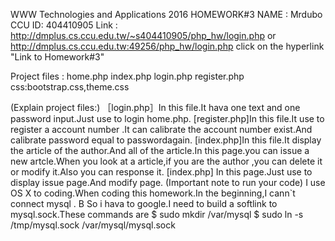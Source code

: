 WWW Technologies and Applications 2016
HOMEWORK#3
NAME : Mrdubo
CCU ID: 404410905
Link : http://dmplus.cs.ccu.edu.tw/~s404410905/php_hw/login.php
or  http://dmplus.cs.ccu.edu.tw:49256/php_hw/login.php
click on the hyperlink "Link to Homework#3"

Project files : home.php index.php login.php register.php
css:bootstrap.css,theme.css


(Explain project files:)
［login.php］In this file.It hava one text and one password input.Just use to login home.php.
[register.php]In this file.It use to register a account number .It can calibrate the account number exist.And calibrate password equal to passwordagain.
[index.php]In this file.It display the article of the author.And all of the article.In this page.you can issue a new artcle.When you look at a article,if you are the author ,you can delete it or modify it.Also you can response it.
[index.php] In this page.Just use to display issue page.And modify page.
(Important note to run your code)
    I use OS X to coding.When coding this homework.In the beginning,I cann`t connect mysql . B
    So i hava to google.I need to build a softlink to mysql.sock.These commands are
    $ sudo mkdir /var/mysql
	$ sudo ln -s /tmp/mysql.sock /var/mysql/mysql.sock
	
	